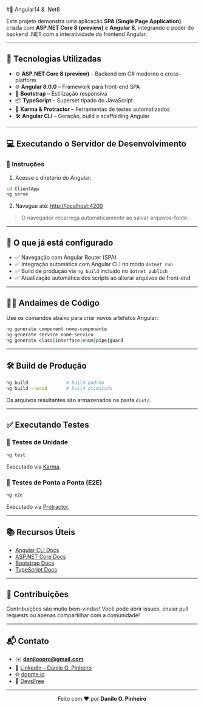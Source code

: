 #🚀 Angular14 & .Net8

Este projeto demonstra uma aplicação **SPA (Single Page Application)** criada com **ASP.NET Core 8 (preview)** e **Angular 8**, integrando o poder do backend .NET com a interatividade do frontend Angular.

---

## 🧰 Tecnologias Utilizadas

* ⚙️ **ASP.NET Core 8 (preview)** – Backend em C# moderno e cross-platform
* 🌐 **Angular 8.0.0** – Framework para front-end SPA
* 💅 **Bootstrap** – Estilização responsiva
* 📦 **TypeScript** – Superset tipado do JavaScript
* 🧪 **Karma & Protractor** – Ferramentas de testes automatizados
* 🛠️ **Angular CLI** – Geração, build e scaffolding Angular

---

## 💻 Executando o Servidor de Desenvolvimento

### 🔹 Instruções

1. Acesse o diretório do Angular:

```bash
cd ClientApp
ng serve
```

2. Navegue até:
   [http://localhost:4200](http://localhost:4200)

> O navegador recarrega automaticamente ao salvar arquivos-fonte.

---

## 🧱 O que já está configurado

* ✅ Navegação com Angular Router (SPA)
* ✅ Integração automática com Angular CLI no modo `dotnet run`
* ✅ Build de produção via `ng build` incluído no `dotnet publish`
* ✅ Atualização automática dos scripts ao alterar arquivos de front-end

---

## 🧑‍💻 Andaimes de Código

Use os comandos abaixo para criar novos artefatos Angular:

```bash
ng generate component nome-componente
ng generate service nome-servico
ng generate class|interface|enum|pipe|guard
```

---

## 🛠️ Build de Produção

```bash
ng build              # build padrão
ng build --prod       # build otimizado
```

Os arquivos resultantes são armazenados na pasta `dist/`.

---

## ✅ Executando Testes

### 🔸 Testes de Unidade

```bash
ng test
```

Executado via [Karma](https://karma-runner.github.io).

### 🔸 Testes de Ponta a Ponta (E2E)

```bash
ng e2e
```

Executado via [Protractor](http://www.protractortest.org/).

---

## 📚 Recursos Úteis

* [Angular CLI Docs](https://angular.io/cli)
* [ASP.NET Core Docs](https://learn.microsoft.com/aspnet/core)
* [Bootstrap Docs](https://getbootstrap.com/)
* [TypeScript Docs](https://www.typescriptlang.org/docs/)

---

## 🤝 Contribuições

Contribuições são muito bem-vindas!
Você pode abrir issues, enviar pull requests ou apenas compartilhar com a comunidade!

---

## 📬 Contato

* ✉️ **[daniloopro@gmail.com](mailto:daniloopro@gmail.com)**
* 💼 [LinkedIn – Danilo O. Pinheiro](https://www.linkedin.com/in/daniloopinheiro)
* 🌐 [dopme.io](https://dopme.io)
* 🏢 [DevsFree](mailto:devsfree@devsfree.com.br)

---

<p align="center">
  Feito com ❤️ por <strong>Danilo O. Pinheiro</strong>
</p>
